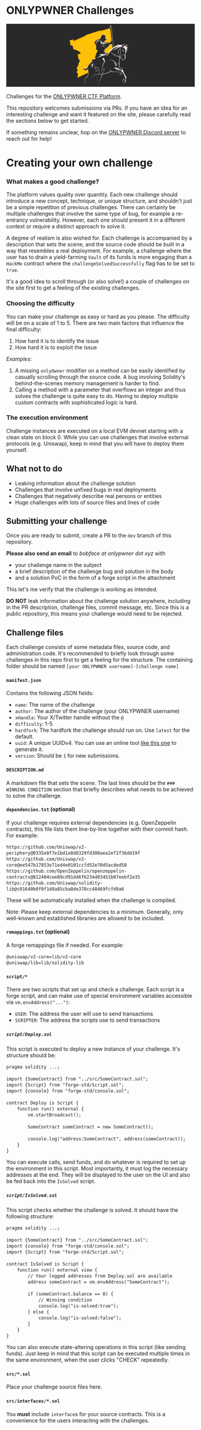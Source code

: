 # ONLYPWNER Challenges

![Banner](./banner.jpg)

Challenges for the [ONLYPWNER CTF Platform](https://onlypwner.xyz).

This repository welcomes submissions via PRs. If you have an idea for an interesting challenge and want it featured on the site, please carefully read the sections below to get started.

If something remains unclear, hop on the [ONLYPWNER Discord server](https://discord.gg/tukqhC3EUH) to reach out for help!

# Creating your own challenge
### What makes a good challenge?
The platform values quality over quantity. Each new challenge should introduce a new concept, technique, or unique structure, and shouldn't just be a simple repetition of previous challenges. There can certainly be multiple challenges that involve the same type of bug, for example a re-entrancy vulnerability. However, each one should present it in a different context or require a distinct approach to solve it.

A degree of realism is also wished for. Each challenge is accompanied by a description that sets the scene, and the source code should be built in a way that resembles a real deployment. For example, a challenge where the user has to drain a yield-farming `Vault` of its funds is more engaging than a `HackMe` contract where the `challengeSolvedSuccessfully` flag has to be set to `true`.

It's a good idea to scroll through (or also solve!) a couple of challenges on the site first to get a feeling of the existing challenges.

### Choosing the difficulty
You can make your challenge as easy or hard as you please. The difficulty will be on a scale of 1 to 5. There are two main factors that influence the final difficulty:
1. How hard it is to identify the issue
2. How hard it is to exploit the issue

*Examples*:
1. A missing `onlyOwner` modifier on a method can be easily identified by casually scrolling through the source code. A bug involving Solidity's behind-the-scenes memory management is harder to find.
2. Calling a method with a parameter that overflows an integer and thus solves the challenge is quite easy to do. Having to deploy multiple custom contracts with sophisticated logic is hard.

### The execution environment
Challenge instances are executed on a local EVM devnet starting with a clean state on block 0. While you can use challenges that involve external protocols (e.g. Uniswap), keep in mind that you will have to deploy them yourself. 

## What not to do
- Leaking information about the challenge solution
- Challenges that involve unfixed bugs in real deployments
- Challenges that negatively describe real persons or entities
- Huge challenges with lots of source files and lines of code

## Submitting your challenge
Once you are ready to submit, create a PR to the `dev` branch of this repository. 

**Please also send an email** to *bobface at onlypwner dot xyz* with
- your challenge name in the subject
- a brief description of the challenge bug and solution in the body
- and a solution PoC in the form of a forge script in the attachment

This let's me verify that the challenge is working as intended.

**DO NOT** leak information about the challenge solution anywhere, including in the PR description, challenge files, commit message, etc. Since this is a public repository, this means your challenge would need to be rejected.


## Challenge files
Each challenge consists of some metadata files, source code, and administration code. It's recommended to briefly look through some challenges in this repo first to get a feeling for the structure. The containing folder should be named `[your ONLYPWNER username]-[challenge name]`

#### `manifest.json`
Contains the following JSON fields:
- `name`: The name of the challenge
- `author`: The author of the challenge (your ONLYPWNER username)
- `xHandle`: Your X/Twitter handle without the `@`
- `difficulty`: 1-5
- `hardfork`: The hardfork the challenge should run on. Use `latest` for the default.
- `uuid`: A unique UUIDv4. You can use an online tool [like this one](https://www.uuidgenerator.net/version4) to generate it.
- `version`: Should be `1` for new submissions.

#### `DESCRIPTION.md`
A markdown file that sets the scene. The last lines should be the `### WINNING CONDITION` section that briefly describes what needs to be achieved to solve the challenge.

#### `dependencies.txt` (optional)
If your challenge requires external dependencies (e.g. OpenZeppelin contracts), this file lists them line-by-line together with their commit hash. For example: 
```
https://github.com/Uniswap/v2-periphery@0335e8f7e1bd1e8d8329fd300aea2ef2f36dd19f
https://github.com/Uniswap/v2-core@ee547b17853e71ed4e0101ccfd52e70d5acded58
https://github.com/OpenZeppelin/openzeppelin-contracts@812404cee89cd91d46f6234d03451b07eebf2e35
https://github.com/Uniswap/solidity-lib@c01640b0f0f1d8a85cba8de378cc48469fcfd9a6
```

These will be automatically installed when the challenge is compiled. 

Note: Please keep external dependencies to a minimum. Generally, only well-known and established libraries are allowed to be included.

#### `remappings.txt` (optional)
A forge remappings file if needed. For example:
```
@uniswap/v2-core=lib/v2-core
@uniswap/lib=lib/solidity-lib
```

#### `script/*`
There are two scripts that set up and check a challenge. Each script is a forge script, and can make use of special environment variables accessible via `vm.envAddress("...")`:
- `USER`: The address the user will use to send transactions
- `SCRIPTER`: The address the scripts use to send transactions

##### `script/Deploy.sol`
This script is executed to deploy a new instance of your challenge. It's structure should be:
```
pragma solidity ...;

import {SomeContract} from "../src/SomeContract.sol";
import {Script} from "forge-std/Script.sol";
import {console} from "forge-std/console.sol";

contract Deploy is Script {
    function run() external {
        vm.startBroadcast();

        SomeContract someContract = new SomeContract();

        console.log("address:SomeContract", address(someContract));
    }
}
```

You can execute calls, send funds, and do whatever is required to set up the environment in this script. Most importantly, it must log the necessary  addresses at the end. They will be displayed to the user on the UI and also be fed back into the `IsSolved` script.

##### `script/IsSolved.sol`
This script checks whether the challenge is solved. It should have the following structure:

```
pragma solidity ...;

import {SomeContract} from "../src/SomeContract.sol";
import {console} from "forge-std/console.sol";
import {Script} from "forge-std/Script.sol";

contract IsSolved is Script {
    function run() external view {
        // Your logged addresses from Deploy.sol are available
        address someContract = vm.envAddress("SomeContract");

        if (someContract.balance == 0) {
            // Winning condition
            console.log("is-solved:true");
        } else {
            console.log("is-solved:false");
        }
    }
}
```

You can also execute state-altering operations in this script (like sending funds). Just keep in mind that this script can be executed multiple times in the same environment, when the user clicks "CHECK" repeatedly. 

#### `src/*.sol`
Place your challenge source files here. 


#### `src/interfaces/*.sol`
You **must** include `interface`s for your source contracts. This is a convenience for the users interacting with the challenges.
